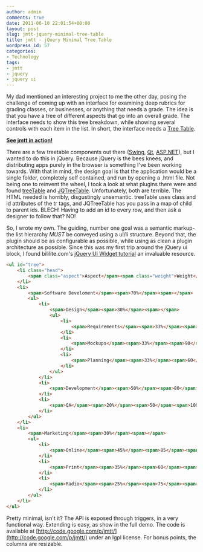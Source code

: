 ```yaml
---
author: admin
comments: true
date: 2011-06-10 22:01:54+00:00
layout: post
slug: jmtt-jquery-minimal-tree-table
title: jmtt - jQuery Minimal Tree Table
wordpress_id: 57
categories:
- Technology
tags:
- jmtt
- jquery
- jquery ui
---
```


My dad mentioned an interesting project to me the other day, posing the challenge of coming up with an interface for examining deep rubrics for grading classes, or businesses, or anything that needs a grade. The idea is that you have a tree of different aspects that go into an overall grade. The interface needs to show this tree breakdown, while showing several controls with each item in the list. In short, the interface needs a [Tree Table](http://designinginterfaces.com/firstedition/index.php?page=Tree-Table).

**[See jmtt in action!](http://davidsouther.com/projects/jmtt/tree.html)**

<!-- more -->

There are a few treetable components out there ([Swing](http://java.sun.com/products/jfc/tsc/articles/treetable1/), [Qt](http://doc.qt.nokia.com/4.7-snapshot/qtreewidget.html), [ASP.NET](http://www.codeproject.com/KB/aspnet/ASPNET_TreeView_using_C_.aspx)), but I wanted to do this in jQuery. Because jQuery is the bees knees, and distributing apps purely in the browser is something I've been working towards. With that in mind, the design goal is that the application would be a single folder, completely self contained, and run by opening a .html file. Not being one to reinvent the wheel, I took a look at what plugins there were and found [treeTable](http://ludo.cubicphuse.nl/jquery-plugins/treeTable/doc/) and [JQTreeTable](http://www.hanpau.com/index.php?page=jqtreetable). Unfortunately, both are terrible. The HTML needed is horribly, disgustingly unsemantic. treeTable uses class and id attributes of the tr tags, and JQTreeTable has you pass in a map of child to parent ids. BLECH! Having to add an id to every row, and then ask a designer to follow that? NO!

So, I wrote my own. The guiding, number one goal was a semantic markup- the list hierarchy *MUST* be conveyed using a ul/li structure. Beyond that, the plugin should be as configurable as possible, while using as clean a plugin architecture as possible. Since this was my first trip around the jQuery ui block, I found bililite.com's [jQuery UI Widget tutorial](http://bililite.com/blog/understanding-jquery-ui-widgets-a-tutorial/) an invaluable resource.

```html
<ul id="tree">
    <li class="head">
        <span class="aspect">Aspect</span><span class="weight">Weight</span><span class="grade">Grade</span><span class="cost"/>Cost</span><span class="value"/>G/$</span>
    </li>
    <li>
        <span>Software Develoment</span><span>70%</span><span></span>
        <ul>
            <li>
                <span>Design</span><span>30%</span><span></span>
                <ul>
                    <li>
                        <span>Requirements</span><span>33%</span><span>85</span><span>30</span>
                    </li>
                    <li>
                        <span>Mockups</span><span>33%</span><span>90</span><span>5</span>
                    </li>
                    <li>
                        <span>Planning</span><span>33%</span><span>60</span><span>50</span>
                    </li>
                </ul>
            </li>
            <li>
                <span>Development</span><span>50%</span><span>80</span><span>70</span>
            </li>
            <li>
                <span>QA</span><span>20%</span><span>50</span><span>100</span>
            </li>
        </ul>
    </li>
    <li>
        <span>Marketing</span><span>30%</span><span></span>
        <ul>
            <li>
                <span>Online</span><span>45%</span><span>85</span><span>10</span>
            </li>
            <li>
                <span>Print</span><span>35%</span><span>60</span><span>25</span>
            </li>
            <li>
                <span>Radio</span><span>25%</span><span>75</span><span>15</span>
            </li>
        </ul>
    </li>
</ul>
```

Pretty minimal, isn't it? The API is exposed through triggers, in a very functional way. Extending is easy, as show in the full demo. The code is available at [http://code.google.com/p/jmtt/](http://code.google.com/p/jmtt/) under an lgpl license. For bonus points, the columns are resizable.
